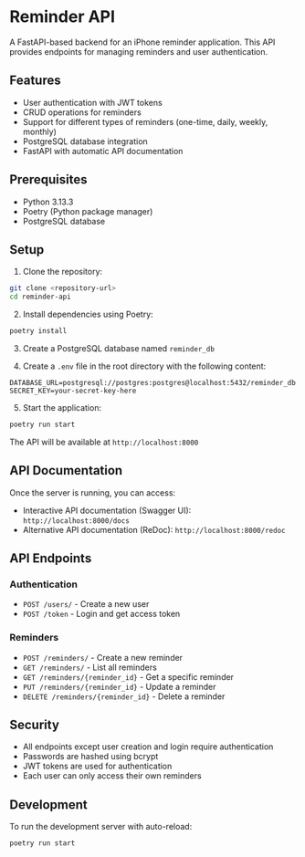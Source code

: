 # Reminder API

A FastAPI-based backend for an iPhone reminder application. This API provides endpoints for managing reminders and user authentication.

## Features

- User authentication with JWT tokens
- CRUD operations for reminders
- Support for different types of reminders (one-time, daily, weekly, monthly)
- PostgreSQL database integration
- FastAPI with automatic API documentation

## Prerequisites

- Python 3.13.3
- Poetry (Python package manager)
- PostgreSQL database

## Setup

1. Clone the repository:
```bash
git clone <repository-url>
cd reminder-api
```

2. Install dependencies using Poetry:
```bash
poetry install
```

3. Create a PostgreSQL database named `reminder_db`

4. Create a `.env` file in the root directory with the following content:
```
DATABASE_URL=postgresql://postgres:postgres@localhost:5432/reminder_db
SECRET_KEY=your-secret-key-here
```

5. Start the application:
```bash
poetry run start
```

The API will be available at `http://localhost:8000`

## API Documentation

Once the server is running, you can access:
- Interactive API documentation (Swagger UI): `http://localhost:8000/docs`
- Alternative API documentation (ReDoc): `http://localhost:8000/redoc`

## API Endpoints

### Authentication
- `POST /users/` - Create a new user
- `POST /token` - Login and get access token

### Reminders
- `POST /reminders/` - Create a new reminder
- `GET /reminders/` - List all reminders
- `GET /reminders/{reminder_id}` - Get a specific reminder
- `PUT /reminders/{reminder_id}` - Update a reminder
- `DELETE /reminders/{reminder_id}` - Delete a reminder

## Security

- All endpoints except user creation and login require authentication
- Passwords are hashed using bcrypt
- JWT tokens are used for authentication
- Each user can only access their own reminders

## Development

To run the development server with auto-reload:
```bash
poetry run start
``` 